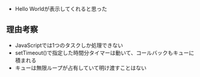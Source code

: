 - Hello Worldが表示してくれると思った

## 理由考察
- JavaScriptでは1つのタスクしか処理できない
- setTimeout()で指定した時間分タイマーは動いて、コールバックもキューに積まれる
- キューは無限ループが占有していて明け渡すことはない
